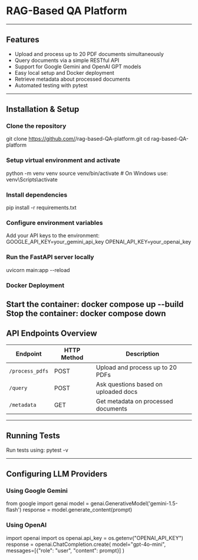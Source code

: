 # RAG-Based QA Platform
---
## Features
- Upload and process up to 20 PDF documents simultaneously
- Query documents via a simple RESTful API
- Support for Google Gemini and OpenAI GPT models
- Easy local setup and Docker deployment
- Retrieve metadata about processed documents
- Automated testing with pytest
---
## Installation & Setup
### Clone the repository
git clone https://github.com/<Neelesh018>/rag-based-QA-platform.git
cd rag-based-QA-platform
### Setup virtual environment and activate
python -m venv venv
source venv/bin/activate # On Windows use: venv\Scripts\activate
### Install dependencies
pip install -r requirements.txt
### Configure environment variables
Add your API keys to the environment:
GOOGLE_API_KEY=your_gemini_api_key
OPENAI_API_KEY=your_openai_key
### Run the FastAPI server locally
uvicorn main:app --reload
### Docker Deployment
Start the container:
docker compose up --build
Stop the container:
docker compose down
---
## API Endpoints Overview
| Endpoint | HTTP Method | Description |
|----------------|-------------|-----------------------------------|
| `/process_pdfs`| POST | Upload and process up to 20 PDFs |
| `/query` | POST | Ask questions based on uploaded docs |
| `/metadata` | GET | Get metadata on processed documents |
---
## Running Tests
Run tests using: pytest -v

---
## Configuring LLM Providers
### Using Google Gemini
from google import genai
model = genai.GenerativeModel('gemini-1.5-flash')
response = model.generate_content(prompt)
### Using OpenAI
import openai
import os
openai.api_key = os.getenv("OPENAI_API_KEY")
response = openai.ChatCompletion.create(
model="gpt-4o-mini",
messages=[{"role": "user", "content": prompt}]
)

